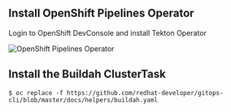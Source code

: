 ## Install OpenShift Pipelines Operator

Login to OpenShift DevConsole and install Tekton Operator

![OpenShift Pipelines Operator](img/tekton-operator-install.gif)


## Install the Buildah ClusterTask

```shell
$ oc replace -f https://github.com/redhat-developer/gitops-cli/blob/master/docs/helpers/buildah.yaml
```
